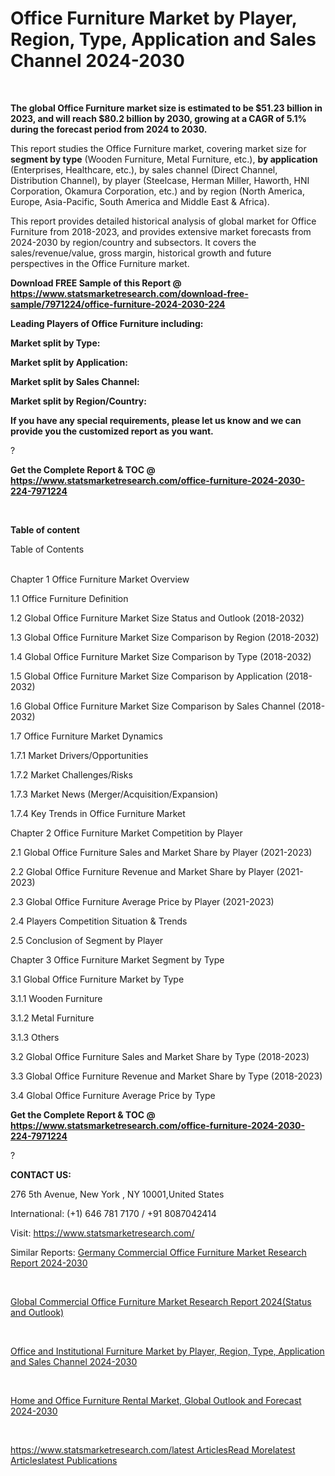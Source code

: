 <h1>Office Furniture Market by Player, Region, Type, Application and Sales Channel 2024-2030</h1><br/><p><strong>The global Office Furniture market size is estimated to be $51.23 billion in 2023, and will reach $80.2 billion by 2030, growing at a <strong>CAGR</strong> of 5.1% during the forecast period from 2024 to 2030.</strong></p>
 
 
 
 <p>This report studies the Office Furniture market, covering market size for <strong>segment by type</strong> (Wooden Furniture, Metal Furniture, etc.), <strong>by application</strong> (Enterprises, Healthcare, etc.), by sales channel (Direct Channel, Distribution Channel), by player (Steelcase, Herman Miller, Haworth, HNI Corporation, Okamura Corporation, etc.) and by region (North America, Europe, Asia-Pacific, South America and Middle East & Africa).</p>
 
 
 
 <p>This report provides detailed historical analysis of global market for Office Furniture from 2018-2023, and provides extensive market forecasts from 2024-2030 by region/country and subsectors. It covers the sales/revenue/value, gross margin, historical growth and future perspectives in the Office Furniture market.</p>
 
 
 
 <p><strong>Download FREE Sample of this Report @ <a href="https://www.statsmarketresearch.com/download-free-sample/7971224/office-furniture-2024-2030-224">https://www.statsmarketresearch.com/download-free-sample/7971224/office-furniture-2024-2030-224</a></strong></p>
 
 
 
 <p><strong>Leading Players of Office Furniture including:</strong></p>
 
 
 
 <p><strong>Market split by Type:</strong></p>
 
 
 
 <p><strong>Market split <strong>by Application</strong>:</strong></p>
 
 
 
 <p><strong>Market split by Sales Channel:</strong></p>
 
 
 
 <p><strong>Market split by Region/Country:</strong></p>
 
 
 
 <p><strong>If you have any special requirements, please let us know and we can provide you the customized report as you want.</strong></p>
 
 
 
 <p>? </p>
 
 
 
 <div><b>Get the Complete Report & TOC @ <a href="https://www.statsmarketresearch.com/office-furniture-2024-2030-224-7971224">https://www.statsmarketresearch.com/office-furniture-2024-2030-224-7971224</a></b></div>
 
 
 
 <p><br />
 
 <b>Table of content</b></p>
 
 
 
 <p>Table of Contents<br />
 
 <br />
 
 Chapter 1 Office Furniture Market Overview<br />
 
 1.1 Office Furniture Definition<br />
 
 1.2 Global Office Furniture Market Size Status and Outlook (2018-2032)<br />
 
 1.3 Global Office Furniture Market Size Comparison by Region (2018-2032)<br />
 
 1.4 Global Office Furniture Market Size Comparison by Type (2018-2032)<br />
 
 1.5 Global Office Furniture Market Size Comparison by Application (2018-2032)<br />
 
 1.6 Global Office Furniture Market Size Comparison by Sales Channel (2018-2032)<br />
 
 1.7 Office Furniture Market Dynamics<br />
 
 1.7.1 Market Drivers/Opportunities<br />
 
 1.7.2 Market Challenges/Risks<br />
 
 1.7.3 Market News (Merger/Acquisition/Expansion)<br />
 
 1.7.4 Key Trends in Office Furniture Market<br />
 
 Chapter 2 Office Furniture Market Competition by Player<br />
 
 2.1 Global Office Furniture Sales and Market Share by Player (2021-2023)<br />
 
 2.2 Global Office Furniture Revenue and Market Share by Player (2021-2023)<br />
 
 2.3 Global Office Furniture Average Price by Player (2021-2023)<br />
 
 2.4 Players Competition Situation & Trends<br />
 
 2.5 Conclusion of Segment by Player<br />
 
 Chapter 3 Office Furniture Market Segment by Type<br />
 
 3.1 Global Office Furniture Market by Type<br />
 
 3.1.1 Wooden Furniture<br />
 
 3.1.2 Metal Furniture<br />
 
 3.1.3 Others<br />
 
 3.2 Global Office Furniture Sales and Market Share by Type (2018-2023)<br />
 
 3.3 Global Office Furniture Revenue and Market Share by Type (2018-2023)<br />
 
 3.4 Global Office Furniture Average Price by Type</p>
 
 
 
 <div><b>Get the Complete Report & TOC @ <a href="https://www.statsmarketresearch.com/office-furniture-2024-2030-224-7971224">https://www.statsmarketresearch.com/office-furniture-2024-2030-224-7971224</a></b></div>
 
 
 
 <p>? </p>
 
 
 
 <p><b>CONTACT US:</b><br />
 
 276 5th Avenue, New York , NY 10001,United States<br />
 
 International: (+1) 646 781 7170 / +91 8087042414<br />
 
 Visit: <a href="https://www.statsmarketresearch.com/">https://www.statsmarketresearch.com/</a><br />
 
 Similar Reports: <a href="https://www.statsmarketresearch.com/office-furniture-2024-2030-224-7971224">Germany Commercial Office Furniture Market Research Report 2024-2030</a><br />
 
 <br />
 
 <a href="https://www.statsmarketresearch.com/office-furniture-2024-2030-224-7971224">Global Commercial Office Furniture Market Research Report 2024(Status and Outlook)</a><br />
 
 <br />
 
 <a href="https://www.statsmarketresearch.com/office-furniture-2024-2030-224-7971224">Office and Institutional Furniture Market by Player, Region, Type, Application and Sales Channel 2024-2030</a><br />
 
 <br />
 
 <a href="https://www.statsmarketresearch.com/office-furniture-2024-2030-224-7971224">Home and Office Furniture Rental Market, Global Outlook and Forecast 2024-2030</a><br />
 
 <br />
 
 <a href="https://gyeongbokgung.com">https://www.statsmarketresearch.com/</a><a href="https://hallyeomaritime.com">latest Articles</a><a href="https://jingwansa.com">Read More</a><a href="https://nguoiviet.jp/">latest Articles</a><a href="https://www.intelmarketresearch.com/">latest Publications</a></p>